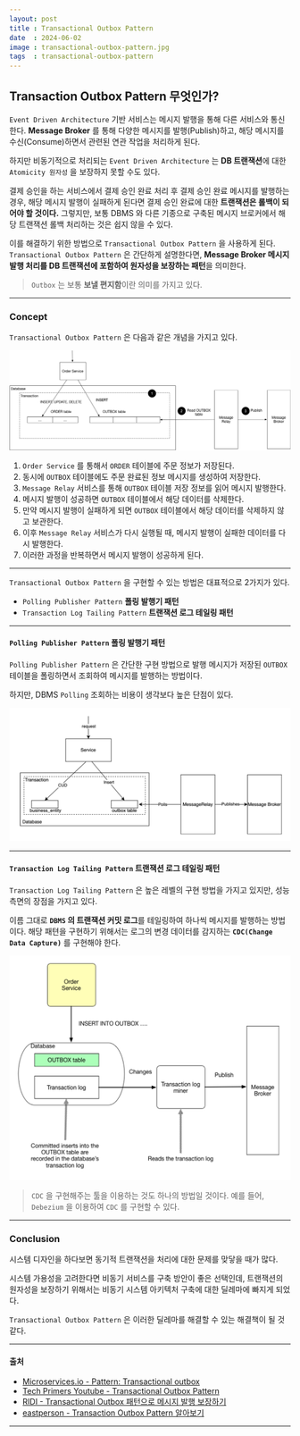 ```yaml
---
layout: post
title : Transactional Outbox Pattern
date  : 2024-06-02
image : transactional-outbox-pattern.jpg
tags  : transactional-outbox-pattern
---
```


## Transaction Outbox Pattern 무엇인가?

`Event Driven Architecture` 기반 서비스는 메시지 발행을 통해 다른 서비스와 통신한다.
**Message Broker** 를 통해 다양한 메시지를 발행(Publish)하고, 해당 메시지를 수신(Consume)하면서 관련된 연관 작업을 처리하게 된다.

하지만 비동기적으로 처리되는 `Event Driven Architecture` 는 **DB 트랜잭션**에 대한 `Atomicity 원자성` 을 보장하지 못할 수도 있다.

결제 승인을 하는 서비스에서 결제 승인 완료 처리 후 결제 승인 완료 메시지를 발행하는 경우, 
해당 메시지 발행이 실패하게 된다면 결제 승인 완료에 대한 **트랜잭션은 롤백이 되어야 할 것이다.** 
그렇지만, 보통 DBMS 와 다른 기종으로 구축된 메시지 브로커에서 해당 트랜잭션 롤백 처리하는 것은 쉽지 않을 수 있다.

이를 해결하기 위한 방법으로 `Transactional Outbox Pattern` 을 사용하게 된다.
`Transactional Outbox Pattern` 은 간단하게 설명한다면, **Message Broker 메시지 발행 처리를 DB 트랜잭션에 포함하여 원자성을 보장하는 패턴**을 의미한다.

> `Outbox` 는 보통 **보낼 편지함**이란 의미를 가지고 있다.

---

### Concept

`Transactional Outbox Pattern` 은 다음과 같은 개념을 가지고 있다.

![Transaction Outbox Pattern](/images/transactional-outbox-pattern-01.png)

1. `Order Service` 를 통해서 `ORDER` 테이블에 주문 정보가 저장된다.
2. 동시에 `OUTBOX` 테이블에도 주문 완료된 정보 메시지를 생성하여 저장한다.
3. `Message Relay` 서비스를 통해 `OUTBOX` 테이블 저장 정보를 읽어 메시지 발행한다.
4. 메시지 발행이 성공하면 `OUTBOX` 테이블에서 해당 데이터를 삭제한다.
5. 만약 메시지 발행이 실패하게 되면 `OUTBOX` 테이블에서 해당 데이터를 삭제하지 않고 보관한다.
6. 이후 `Message Relay` 서비스가 다시 실행될 때, 메시지 발행이 실패한 데이터를 다시 발행한다.
7. 이러한 과정을 반복하면서 메시지 발행이 성공하게 된다.

---

`Transactional Outbox Pattern` 을 구현할 수 있는 방법은 대표적으로 2가지가 있다.

- `Polling Publisher Pattern` **폴링 발행기 패턴**
- `Transaction Log Tailing Pattern` **트랜잭션 로그 테일링 패턴**

---

#### `Polling Publisher Pattern` 폴링 발행기 패턴

`Polling Publisher Pattern` 은 간단한 구현 방법으로 발행 메시지가 저장된 `OUTBOX` 테이블을 폴링하면서 조회하여 메시지를 발행하는 방법이다.

하지만, DBMS `Polling` 조회하는 비용이 생각보다 높은 단점이 있다.

![Polling Publisher Pattern](/images/polling-publishier-pattern.png)

---

#### `Transaction Log Tailing Pattern` 트랜잭션 로그 테일링 패턴

`Transaction Log Tailing Pattern` 은 높은 레벨의 구현 방법을 가지고 있지만, 성능 측면의 장점을 가지고 있다.

이름 그대로 **`DBMS` 의 트랜잭션 커밋 로그**를 테일링하여 하나씩 메시지를 발행하는 방법이다.
해당 패텬을 구현하기 위해서는 로그의 변경 데이터를 감지하는 **`CDC(Change Data Capture)`** 를 구현해야 한다.

![Transaction Log Tailing Pattern](/images/transaction-log-tailing-pattern.png)

> `CDC` 을 구현해주는 툴을 이용하는 것도 하나의 방법일 것이다.
> 예를 들어, `Debezium` 을 이용하여 `CDC` 를 구현할 수 있다.

---

### Conclusion

시스템 디자인을 하다보면 동기적 트랜잭션을 처리에 대한 문제를 맞닿을 때가 많다.

시스템 가용성을 고려한다면 비동기 서비스를 구축 방안이 좋은 선택인데, 트랜잭션의 원자성을 보장하기 위해서는 비동기 시스템 아키텍처 구축에 대한 딜레마에 빠지게 되었다.

`Transactional Outbox Pattern` 은 이러한 딜레마를 해결할 수 있는 해결책이 될 것 같다.

---

#### 출처

- [Microservices.io - Pattern: Transactional outbox](https://microservices.io/patterns/data/transactional-outbox.html)
- [Tech Primers Youtube - Transactional Outbox Pattern](https://www.youtube.com/watch?v=M-Fhb8LzhPo)
- [RIDI - Transactional Outbox 패턴으로 메시지 발행 보장하기](https://ridicorp.com/story/transactional-outbox-pattern-ridi/)
- [eastperson - Transaction Outbox Pattern 알아보기](https://velog.io/@eastperson/Transaction-Outbox-Pattern-%EC%95%8C%EC%95%84%EB%B3%B4%EA%B8%B0)

---